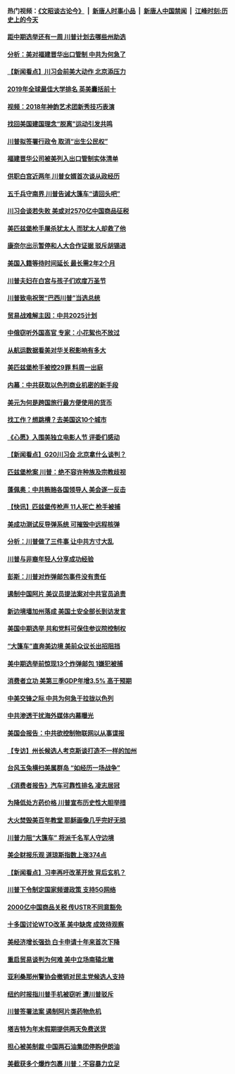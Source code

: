 #### 热门视频：[《文昭谈古论今》](https://github.com/gfw-breaker/wenzhao/blob/master/README.md?t=10310033) &nbsp;|&nbsp; [新唐人时事小品](https://github.com/gfw-breaker/ntdtv-comedy/blob/master/README.md?t=10310033) &nbsp;|&nbsp; [新唐人中国禁闻](https://github.com/gfw-breaker/ntdtv-news/blob/master/README.md?t=10310033) &nbsp;|&nbsp; [江峰时刻:历史上的今天](https://github.com/gfw-breaker/today-in-history/blob/master/README.md?t=10310033) 

#### [距中期选举还有一周 川普计划去哪些州助选](../pages/nsc412/n10816965.md?t=10310033) 

#### [分析：美对福建晋华出口管制 中共为何急了](../pages/nsc412/n10818969.md?t=10310033) 

#### [【新闻看点】川习会前美大动作 北京添压力](../pages/nsc412/n10818753.md?t=10310033) 

#### [2019年全球最佳大学排名 英美囊括前十](../pages/nsc412/n10819133.md?t=10310033) 

#### [视频：2018年神韵艺术团新秀技巧表演](../pages/nsc412/n10818671.md?t=10310033) 

#### [找回美国建国理念“脱离”运动引发共鸣](../pages/nsc412/n10818901.md?t=10310033) 

#### [川普拟签署行政令 取消“出生公民权”](../pages/nsc412/n10818565.md?t=10310033) 

#### [福建晋华公司被美列入出口管制实体清单](../pages/nsc412/n10816710.md?t=10310033) 

#### [供职白宫近两年 川普女婿首次谈从政经历](../pages/nsc412/n10817086.md?t=10310033) 

#### [五千兵守南界 川普告诫大篷车“请回头吧”](../pages/nsc412/n10816581.md?t=10310033) 

#### [川习会谈若失败 美或对2570亿中国商品征税](../pages/nsc412/n10816704.md?t=10310033) 

#### [美匹兹堡枪手屠杀犹太人 而犹太人却救了他](../pages/nsc412/n10816802.md?t=10310033) 

#### [康奈尔出示暂停和人大合作证据 驳斥胡锡进](../pages/nsc412/n10816597.md?t=10310033) 

#### [美国入籍等待时间延长 最长需2年2个月](../pages/nsc412/n10816127.md?t=10310033) 

#### [川普夫妇在白宫与孩子们欢度万圣节](../pages/nsc412/n10815594.md?t=10310033) 

#### [川普致电祝贺“巴西川普”当选总统](../pages/nsc412/n10815388.md?t=10310033) 

#### [贸易战难解主因：中共2025计划](../pages/nsc412/n10814718.md?t=10310033) 

#### [中俄窃听外国高官 专家：小花絮也不放过](../pages/nsc412/n10814681.md?t=10310033) 

#### [从航运数据看美对华关税影响有多大](../pages/nsc412/n10814354.md?t=10310033) 

#### [美匹兹堡枪手被控29罪 料周一出庭](../pages/nsc412/n10814146.md?t=10310033) 

#### [内幕：中共获取以色列商业机密的新手段](../pages/nsc412/n10812897.md?t=10310033) 

#### [美元为何是跨国旅行最方便使用的货币](../pages/nsc412/n10809721.md?t=10310033) 

#### [找工作？想跳槽？去美国这10个城市](../pages/nsc412/n10812772.md?t=10310033) 

#### [《心愿》入围美独立电影人节 评委们感动](../pages/nsc412/n10812770.md?t=10310033) 

#### [【新闻看点】G20川习会 北京拿什么谈判？](../pages/nsc412/n10813096.md?t=10310033) 

#### [匹兹堡枪案 川普：绝不容许种族及宗教歧视](../pages/nsc412/n10812972.md?t=10310033) 

#### [蓬佩奥：中共贿赂各国领导人 美会逐一反击](../pages/nsc412/n10812690.md?t=10310033) 

#### [【快讯】匹兹堡传枪声 11人死亡 枪手被捕](../pages/nsc412/n10812804.md?t=10310033) 

#### [美成功测试反导弹系统 可摧毁中远程核弹](../pages/nsc412/n10812774.md?t=10310033) 

#### [分析：川普做了三件事 让中共方寸大乱](../pages/nsc412/n10808955.md?t=10310033) 

#### [川普与非裔年轻人分享成功经验](../pages/nsc412/n10812683.md?t=10310033) 

#### [彭斯：川普对炸弹邮包事件没有责任](../pages/nsc412/n10812391.md?t=10310033) 

#### [遏制中国阿片 美议员提法案对中共官员追责](../pages/nsc412/n10812064.md?t=10310033) 

#### [新边境墙加州落成 美国土安全部长到访发言](../pages/nsc412/n10811935.md?t=10310033) 

#### [美国中期选举 共和党料可保住参议院控制权](../pages/nsc412/n10811828.md?t=10310033) 

#### [“大篷车”直奔美边境 美前众议长出招阻挡](../pages/nsc412/n10811841.md?t=10310033) 

#### [美中期选举前惊现13个炸弹邮包 1嫌犯被捕](../pages/nsc412/n10811402.md?t=10310033) 

#### [消费者立功 美第三季GDP年增3.5% 高于预期](../pages/nsc412/n10811158.md?t=10310033) 

#### [中美交锋之际 中共为何急于拉拢以色列](../pages/nsc412/n10810861.md?t=10310033) 

#### [中共渗透干扰海外媒体内幕曝光](../pages/nsc412/n10809712.md?t=10310033) 

#### [美国会报告：中共欲控制物联网以从事谍报](../pages/nsc412/n10810221.md?t=10310033) 

#### [【专访】州长候选人考克斯谈打造不一样的加州](../pages/nsc412/n10810052.md?t=10310033) 

#### [台风玉兔横扫美属群岛 “如经历一场战争”](../pages/nsc412/n10809384.md?t=10310033) 

#### [《消费者报告》汽车可靠性排名 凌志居冠](../pages/nsc412/n10808467.md?t=10310033) 

#### [为降低处方药价格 川普宣布历史性大胆举措](../pages/nsc412/n10809288.md?t=10310033) 

#### [大火焚毁美百年教堂 耶稣画像几乎完好无损](../pages/nsc412/n10809212.md?t=10310033) 

#### [川普力阻“大篷车” 将派千名军人守边境](../pages/nsc412/n10809180.md?t=10310033) 

#### [美企财报乐观 道琼斯指数上涨374点](../pages/nsc412/n10809150.md?t=10310033) 

#### [【新闻看点】习李再吁改革开放 背后玄机？](../pages/nsc412/n10808821.md?t=10310033) 

#### [川普下令制定国家频谱政策 支持5G网络](../pages/nsc412/n10808862.md?t=10310033) 

#### [2000亿中国商品关税 传USTR不同意豁免](../pages/nsc412/n10808760.md?t=10310033) 

#### [十多国讨论WTO改革 美中缺席 成效待观察](../pages/nsc412/n10808939.md?t=10310033) 

#### [美经济增长强劲 白卡申请十年来首次下降](../pages/nsc412/n10808516.md?t=10310033) 

#### [重启贸易谈判为何难 美中立场南辕北辙](../pages/nsc412/n10808531.md?t=10310033) 

#### [亚利桑那州警协会撤销对民主党候选人支持](../pages/nsc412/n10808437.md?t=10310033) 

#### [纽约时报指川普手机被窃听 遭川普驳斥](../pages/nsc412/n10807071.md?t=10310033) 

#### [川普签署法案 遏制阿片类药物危机](../pages/nsc412/n10806923.md?t=10310033) 

#### [塔吉特为年末假期提供两天免费送货](../pages/nsc412/n10807164.md?t=10310033) 

#### [担心被美制裁 中国两石油集团停购伊朗油](../pages/nsc412/n10806678.md?t=10310033) 

#### [美截获多个爆炸包裹 川普：不容暴力立足](../pages/nsc412/n10806574.md?t=10310033) 

